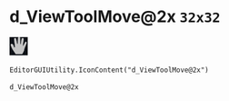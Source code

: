 # d_ViewToolMove@2x `32x32`
<img src="/img/d_ViewToolMove@2x.png" width=32 height=32>

``` CSharp
EditorGUIUtility.IconContent("d_ViewToolMove@2x")
```
```
d_ViewToolMove@2x
```
